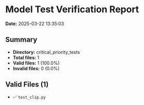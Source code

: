 # Model Test Verification Report

**Date:** 2025-03-22 13:35:03

## Summary

- **Directory:** critical_priority_tests
- **Total files:** 1
- **Valid files:** 1 (100.0%)
- **Invalid files:** 0 (0.0%)

## Valid Files (1)

- ✅ `test_clip.py`

